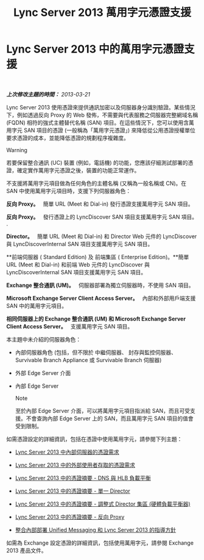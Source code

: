 ﻿---
title: Lync Server 2013 萬用字元憑證支援
TOCTitle: 萬用字元憑證支援
ms:assetid: 0bae2aa8-b6dc-46f5-a3be-3fe7581809d4
ms:mtpsurl: https://technet.microsoft.com/zh-tw/library/Hh202161(v=OCS.15)
ms:contentKeyID: 49290063
ms.date: 08/10/2015
mtps_version: v=OCS.15
ms.translationtype: HT
---

# Lync Server 2013 中的萬用字元憑證支援

 

_**上次修改主題的時間：** 2013-03-21_

Lync Server 2013 使用憑證來提供通訊加密以及伺服器身分識別驗證。某些情況下，例如透過反向 Proxy 的 Web 發佈，不需要與代表服務之伺服器完整網域名稱 (FQDN) 相符的強式主體替代名稱 (SAN) 項目。在這些情況下，您可以使用含萬用字元 SAN 項目的憑證 (一般稱為「萬用字元憑證」) 來降低從公用憑證授權單位要求憑證的成本，並能降低憑證的規劃程序複雜度。

> [!WARNING]
> 若要保留整合通訊 (UC) 裝置 (例如，電話機) 的功能，您應該仔細測試部署的憑證，確定實作萬用字元憑證之後，裝置的功能正常運作。


不支援將萬用字元項目做為任何角色的主體名稱 (又稱為一般名稱或 CN)。在 SAN 中使用萬用字元項目時，支援下列伺服器角色：

   **反向 Proxy。**   簡單 URL (Meet 和 Dial-in) 發行憑證支援萬用字元 SAN 項目。

   **反向 Proxy。**   發行憑證上的 LyncDiscover SAN 項目支援萬用字元 SAN 項目。 .

   **Director。**   簡單 URL (Meet 和 Dial-in) 和 Director Web 元件的 LyncDiscover 與 LyncDiscoverInternal SAN 項目支援萬用字元 SAN 項目。

   **前端伺服器 ( Standard Edition) 及 前端集區 ( Enterprise Edition)。**簡單 URL (Meet 和 Dial-in) 和前端 Web 元件的 LyncDiscover 與 LyncDiscoverInternal SAN 項目支援萬用字元 SAN 項目。

   **Exchange 整合通訊 (UM)。**   伺服器部署為獨立伺服器時，不使用 SAN 項目。

   **Microsoft Exchange Server Client Access Server。**   內部和外部用戶端支援 SAN 中的萬用字元項目。

   **相同伺服器上的 Exchange 整合通訊 (UM) 和 Microsoft Exchange Server Client Access Server。**   支援萬用字元 SAN 項目。

本主題中未介紹的伺服器角色：

  - 內部伺服器角色 (包括，但不限於 中繼伺服器、 封存與監控伺服器、 Survivable Branch Appliance 或 Survivable Branch 伺服器)

  - 外部 Edge Server 介面

  - 內部 Edge Server
    
    > [!NOTE]  
    > 至於內部 Edge Server 介面，可以將萬用字元項目指派給 SAN，而且可受支援。不會查詢內部 Edge Server 上的 SAN，而且萬用字元 SAN 項目的值會受到限制。
    


如需憑證設定的詳細資訊，包括在憑證中使用萬用字元，請參閱下列主題：

  - [Lync Server 2013 中內部伺服器的憑證需求](lync-server-2013-certificate-requirements-for-internal-servers.md)

  - [Lync Server 2013 中的外部使用者存取的憑證需求](lync-server-2013-certificate-requirements-for-external-user-access.md)

  - [Lync Server 2013 中的憑證摘要 - DNS 與 HLB 負載平衡](lync-server-2013-certificate-summary-dns-and-hlb-load-balanced.md)

  - [Lync Server 2013 中的憑證摘要 - 單一 Director](lync-server-2013-certificate-summary-single-director.md)

  - [Lync Server 2013 中的憑證摘要 - 調整式 Director 集區 (硬體負載平衡器)](lync-server-2013-certificate-summary-scaled-director-pool-hardware-load-balancer.md)

  - [Lync Server 2013 中的憑證摘要 - 反向 Proxy](lync-server-2013-certificate-summary-reverse-proxy.md)

  - [整合內部部署 Unified Messaging 和 Lync Server 2013 的指導方針](lync-server-2013-guidelines-for-integrating-on-premises-unified-messaging.md)

如需為 Exchange 設定憑證的詳細資訊，包括使用萬用字元，請參閱 Exchange 2013 產品文件。

